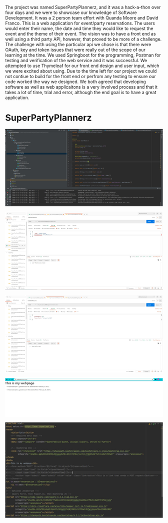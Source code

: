 The project was named SuperPartyPlannerz, and it was a hack-a-thon over four days and we were to showcase our knowledge of Software Development.
It was a 2 person team effort with Quanda Moore and David Franco. This is a web application for event/party reservations. 
The users would enter their name, the date and time they would like to request the event and the theme of their event. 
The vision was to have a front end as well using a third party API, however, that proved to be more of a challenge. 
The challenge with using the particular api we chose is that there were OAuth, key and token issues that were really out of the scope of our learning at the time. 
We used Springboot for the programming, Postman for testing and verification of the web service and it was successful. 
We attempted to use Thymeleaf for our front end design and user input, which we were excited about using. 
Due to the time left for our project we could not contiue to build for the front end or perfrom any testing to ensure our code worked the way we designed. 
We both agreed that developing software as well as web applicaitons is a very involved process and that it takes a lot of time, trial and error, although the end goal is to have a great application.




# SuperPartyPlannerz
![Coding](https://github.com/dfranco416/superPartyPlanners/blob/main/ReadMe(coding).JPG)  

![PostmanUser](https://github.com/dfranco416/superPartyPlanners/blob/main/ReadMe(postman).JPG)  

![PostmanReserv](https://github.com/dfranco416/superPartyPlanners/blob/main/ReadMe(reservationPost).JPG)  

![LocalHost](https://github.com/dfranco416/superPartyPlanners/blob/main/ReadMe(localHost).JPG)  

![Thymeleaf](https://github.com/dfranco416/superPartyPlanners/blob/main/ReadMe(thymeleaf).JPG)
